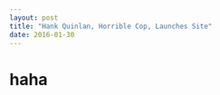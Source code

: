 ```yaml
---
layout: post
title: "Hank Quinlan, Horrible Cop, Launches Site"
date: 2016-01-30
---
```



<h1> haha </h1>

